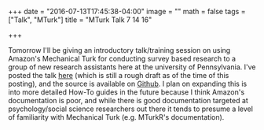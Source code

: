+++
date = "2016-07-13T17:45:38-04:00"
image = ""
math = false
tags = ["Talk", "MTurk"]
title = "MTurk Talk 7 14 16"

+++

Tomorrow I'll be giving an introductory talk/training session on using Amazon's Mechanical Turk for conducting survey based research to a group of new research assistants here at the university of Pennsylvania. I've posted the talk [here](jsperger.com/project/MTurk-Talk-7-14-16/index.html) (which is still a rough draft as of the time of this posting), and the source is available on [Github](https://github.com/jsperger/MTurkForResearchers). I plan on expanding this is into more detailed How-To guides in the future because I think Amazon's documentation is poor, and while there is good documentation targeted at psychology/social science researchers out there it tends to presume a level of familiarity with Mechanical Turk (e.g. MTurkR's documentation). 

